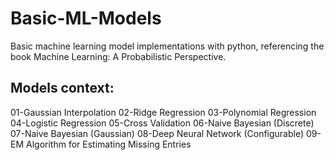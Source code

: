 # Basic-ML-Models
Basic machine learning model implementations with python, referencing the book Machine Learning: A Probabilistic Perspective.

## Models context:
01-Gaussian Interpolation
02-Ridge Regression
03-Polynomial Regression
04-Logistic Regression
05-Cross Validation
06-Naive Bayesian (Discrete)
07-Naive Bayesian (Gaussian)
08-Deep Neural Network (Configurable)
09-EM Algorithm for Estimating Missing Entries
